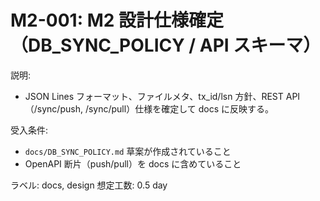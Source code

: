 # M2-001: M2 設計仕様確定（DB_SYNC_POLICY / API スキーマ）

説明:
- JSON Lines フォーマット、ファイルメタ、tx_id/lsn 方針、REST API（/sync/push, /sync/pull）仕様を確定して docs に反映する。

受入条件:
- `docs/DB_SYNC_POLICY.md` 草案が作成されていること
- OpenAPI 断片（push/pull）を docs に含めていること

ラベル: docs, design
想定工数: 0.5 day
